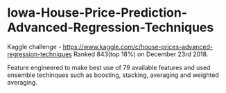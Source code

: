 # Iowa-House-Price-Prediction-Advanced-Regression-Techniques
Kaggle challenge - https://www.kaggle.com/c/house-prices-advanced-regression-techniques
Ranked 843(top 18%) on December 23rd 2018.

Feature engineered to make best use of 79 available features and used ensemble techinques such as boosting, stacking, averaging and weighted averaging.
